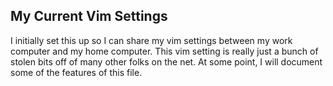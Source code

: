 ## My Current Vim Settings ##

I initially set this up so I can share my vim settings between my work computer and my home computer. This vim setting is really just a bunch of stolen bits off of many other folks on the net. At some point, I will document some of the features of this file.


